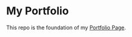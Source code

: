 # My Portfolio
This repo is the foundation of my [Portfolio Page](https://salmaster1.github.io/Portfolio/).
